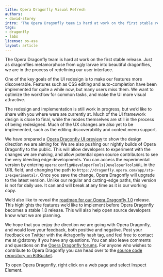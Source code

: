 ```yaml
---
title: Opera Dragonfly Visual Refresh
authors:
- david-storey
intro: 'The Opera Dragonfly team is hard at work on the first stable release. Just as dragonflies metamorphose from ugly larvae into beautiful dragonflies, we are in the process of redefining our user interface.'
tags:
- dragonfly
- labs
license: os-asa
layout: article
---
```


The Opera Dragonfly team is hard at work on the first stable release. Just as dragonflies metamorphose from ugly larvae into beautiful dragonflies, we are in the process of redefining our user interface.

One of the key goals of the UI redesign is to make our features more discoverable. Features such as CSS editing and auto-completion have been implemented for quite a while now, but many users miss them. We want to optimize the workflow for common tasks, and make the UI more visual attractive.

The redesign and implementation is still work in progress, but we’d like to share with you where were are currently at. Much of the UI framework design is close to final, while the modes themselves are still in the process of being redesigned. Much of the UX changes are also yet to be implemented, such as the editing discoverability and context menu support.

We have prepared a [Opera Dragonfly UI preview][1] to show the design direction we are aiming for. We are also pushing our nightly builds of Opera Dragonfly to the public. This will allow developers to experiment with the changes we are making, and allow potential open source contributors to see the very bleeding edge developments. You can access the experimental version by entering `opera:config#DeveloperTools|DeveloperToolsURL` in the URL field, and changing the path to `https://dragonfly.opera.com/app/stp-1/experimental/`. Once you save the change, Opera Dragonfly will upgrade to the latest version. Unlike our regular and cutting-edge paths, this version is not for daily use. It can and will break at any time as it is our working copy.

[1]: http://people.opera.com/dstorey/dfl/

We’d also like to reveal the [roadmap for our Opera Dragonfly 1.0][2] release. This highlights the features we’d like to implement before Opera Dragonfly becomes a stable 1.0 release. This will also help open source developers know what we are planning.

[2]: http://people.opera.com/dstorey/dfl/dfl1-roadmap-public.html

We hope that you enjoy the direction we are going with Opera Dragonfly, and would love your feedback, both positive and negative. Post your feedback on [Twitter][3] with the #dragonfly hash tag, and feel free to contact me at @dstorey if you have any questions. You can also leave comments and questions on the [Opera Dragonfly forums][4]. For anyone who wishes to contribute to Opera Dragonfly you can head over to the [source code repository on BitBucket][5].

[3]: https://twitter.com/
[4]: http://my.opera.com/community/forums/forum.dml?id=11057
[5]: https://bitbucket.org/scope/dragonfly-stp-1

To open Opera Dragonfly, right click on a web page and select Inspect Element.
